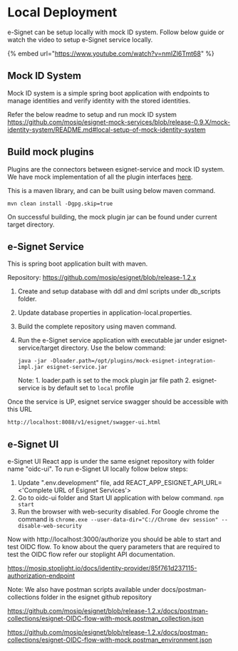 # Local Deployment

e-Signet can be setup locally with mock ID system. Follow below guide or watch the video to setup e-Signet service locally.

{% embed url="https://www.youtube.com/watch?v=nmIZl6Tmt68" %}


## Mock ID System

Mock ID system is a simple spring boot application with endpoints to manage identities and verify identity with the stored identities.

Refer the below readme to setup and run mock ID system
https://github.com/mosip/esignet-mock-services/blob/release-0.9.X/mock-identity-system/README.md#local-setup-of-mock-identity-system


## Build mock plugins

Plugins are the connectors between esignet-service and mock ID system. We have mock implementation of all the plugin interfaces [here](https://github.com/mosip/esignet-mock-services/tree/release-0.9.X/mock-esignet-integration-impl).

This is a maven library, and can be built using below maven command.

`mvn clean install -Dgpg.skip=true`

On successful building, the mock plugin jar can be found under current target directory.

## e-Signet Service

This is spring boot application built with maven. 

Repository: https://github.com/mosip/esignet/blob/release-1.2.x

1. Create and setup database with ddl and dml scripts under db_scripts folder.
2. Update database properties in application-local.properties.
3. Build the complete repository using maven command.
4. Run the e-Signet service application with executable jar under esignet-service/target directory. Use the below command:

	`java -jar -Dloader.path=/opt/plugins/mock-esignet-integration-impl.jar esignet-service.jar`

	Note: 
		1. loader.path is set to the mock plugin jar file path
		2. esignet-service is by default set to `local` profile

Once the service is UP, esignet service swagger should be accessible with this URL

	http://localhost:8088/v1/esignet/swagger-ui.html

## e-Signet UI

e-Signet UI React app is under the same esignet repository with folder name "oidc-ui". To run e-Signet UI locally follow below steps:

1. Update ".env.development" file, add REACT_APP_ESIGNET_API_URL=<'Complete URL of Esignet Services'>
2. Go to oidc-ui folder and Start UI application with below command. 
	`npm start`
3. Run the browser with web-security disabled. For Google chrome the command is
	`chrome.exe --user-data-dir="C://Chrome dev session" --disable-web-security`

Now with http://localhost:3000/authorize you should be able to start and test OIDC flow. To know about the query parameters that are required to test the OIDC flow refer our stoplight API documentation.

https://mosip.stoplight.io/docs/identity-provider/85f761d237115-authorization-endpoint


Note: We also have postman scripts available under docs/postman-collections folder in the esignet github repository

https://github.com/mosip/esignet/blob/release-1.2.x/docs/postman-collections/esignet-OIDC-flow-with-mock.postman_collection.json

https://github.com/mosip/esignet/blob/release-1.2.x/docs/postman-collections/esignet-OIDC-flow-with-mock.postman_environment.json


